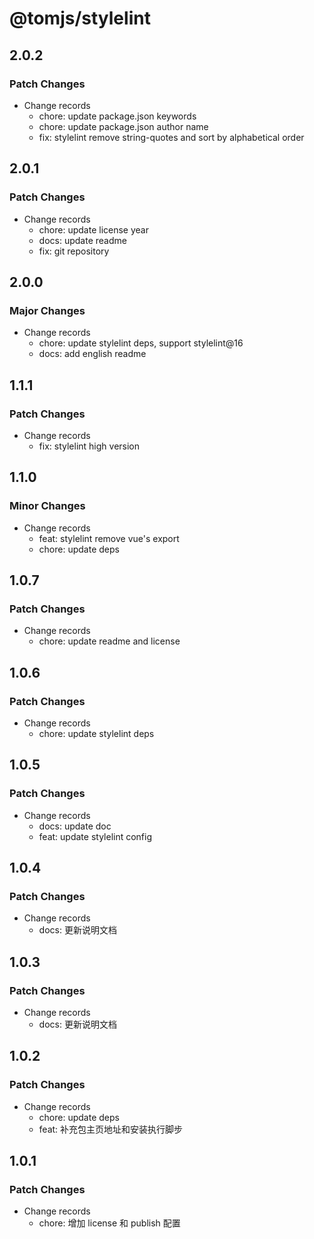 # @tomjs/stylelint

## 2.0.2

### Patch Changes

- Change records
  - chore: update package.json keywords
  - chore: update package.json author name
  - fix: stylelint remove string-quotes and sort by alphabetical order

## 2.0.1

### Patch Changes

- Change records
  - chore: update license year
  - docs: update readme
  - fix: git repository

## 2.0.0

### Major Changes

- Change records
  - chore: update stylelint deps, support stylelint@16
  - docs: add english readme

## 1.1.1

### Patch Changes

- Change records
  - fix: stylelint high version

## 1.1.0

### Minor Changes

- Change records
  - feat: stylelint remove vue's export
  - chore: update deps

## 1.0.7

### Patch Changes

- Change records
  - chore: update readme and license

## 1.0.6

### Patch Changes

- Change records
  - chore: update stylelint deps

## 1.0.5

### Patch Changes

- Change records
  - docs: update doc
  - feat: update stylelint config

## 1.0.4

### Patch Changes

- Change records
  - docs: 更新说明文档

## 1.0.3

### Patch Changes

- Change records
  - docs: 更新说明文档

## 1.0.2

### Patch Changes

- Change records
  - chore: update deps
  - feat: 补充包主页地址和安装执行脚步

## 1.0.1

### Patch Changes

- Change records
  - chore: 增加 license 和 publish 配置
